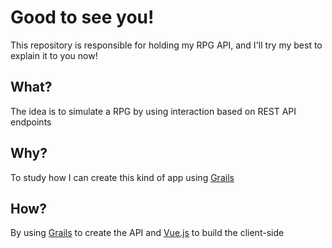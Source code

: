 # Good to see you!

This repository is responsible for holding my RPG API, and I'll try my best to explain it to you now!

## What?

The idea is to simulate a RPG by using interaction based on REST API endpoints

## Why?

To study how I can create this kind of app using [Grails](https://github.com/grails/)

## How?

By using [Grails](https://github.com/grails/) to create the API and [Vue.js](https://vuejs.org/) to build the client-side 



